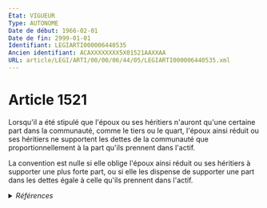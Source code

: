 ```yaml
---
État: VIGUEUR
Type: AUTONOME
Date de début: 1966-02-01
Date de fin: 2999-01-01
Identifiant: LEGIARTI000006440535
Ancien identifiant: ACAXXXXXXXX5X01521AAXXAA
URL: article/LEGI/ARTI/00/00/06/44/05/LEGIARTI000006440535.xml
---
```


<h1>Article 1521</h1>

Lorsqu'il a été stipulé que l'époux ou ses héritiers n'auront qu'une certaine
part dans la communauté, comme le tiers ou le quart, l'époux ainsi réduit ou ses
héritiers ne supportent les dettes de la communauté que proportionnellement à la
part qu'ils prennent dans l'actif.<br />

La convention est nulle si elle oblige l'époux ainsi réduit ou ses héritiers à
supporter une plus forte part, ou si elle les dispense de supporter une part
dans les dettes égale à celle qu'ils prennent dans l'actif.


<details>
  <summary><em>Références</em></summary>

  <h2>Textes faisant référence à l'article</h2>
  
  <ul>
    <li>
      <a href="https://legal.tricoteuses.fr//redirection/JORFTEXT000000503950?vers=git&vers=legifrance">Loi n°65-570 du 13 juillet 1965 PORTANT REFORME DES REGIMES MATRIMONIAUX</a> CODIFICATION cible
    </li>
  </ul>
  
  <h2>Références faites par l'article</h2>
  
  <ul>
    <li>
      1965-07-13 CODIFICATION source <a href="https://legal.tricoteuses.fr//redirection/JORFTEXT000000503950?vers=git&vers=legifrance">Loi n°65-570 du 13 juillet 1965 PORTANT REFORME DES REGIMES MATRIMONIAUX</a>
    </li>
  </ul>
</details>
